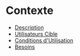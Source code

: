 # Contexte

* [Description](description.md)
* [Utilisateurs Cible](utilisateurs-cible.md)
* [Conditions d'Utilisation](conditions-dutilisation.md)
* [Besoins](besoins.md)
